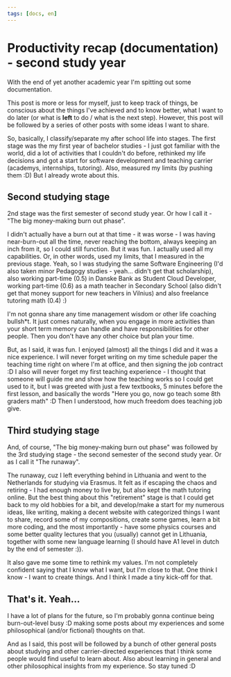 ```yaml
---
tags: [docs, en]
---
```


# Productivity recap (documentation) - second study year

With the end of yet another academic year I'm spitting out some documentation. <!-- truncate -->

This post is more or less for myself, just to keep track of things, be conscious about the things I've achieved and to know better, what I want to do later (or what is **left** to do / what is the next step). However, this post will be followed by a series of other posts with some ideas I want to share.

So, basically, I classify/separate my after school life into stages. The first stage was the my first year of bachelor studies - I just got familiar with the world, did a lot of activities that I couldn't do before, rethinked my life decisions and got a start for software development and teaching carrier (academys, internships, tutoring). Also, measured my limits (by pushing them :D) But I already wrote about this.

## Second studying stage

2nd stage was the first semester of second study year. Or how I call it - "The big money-making burn out phase".

I didn't actually have a burn out at that time - it was worse - I was having near-burn-out all the time, never reaching the bottom, always keeping an inch from it, so I could still function. But it was fun. I actually used all my capabilities. Or, in other words, used my limits, that I measured in the previous stage. Yeah, so I was studying the same Software Engineering (I'd also taken minor Pedagogy studies - yeah... didn't get that scholarship), also working part-time (0.5) in Danske Bank as Student Cloud Developer, working part-time (0.6) as a math teacher in Secondary School (also didn't get that money support for new teachers in Vilnius) and also freelance tutoring math (0.4) :)

I'm not gonna share any time management wisdom or other life coaching bullsh\*t. It just comes naturally, when you engage in more activities than your short term memory can handle and have responsibilities for other people. Then you don't have any other choice but plan your time.

But, as I said, it was fun. I enjoyed (almost) all the things I did and it was a nice experience. I will never forget writing on my time schedule paper the teaching time right on where I'm at office, and then signing the job contract :D I also will never forget my first teaching experience - I thought that someone will guide me and show how the teaching works so I could get used to it, but I was greeted with just a few textbooks, 5 minutes before the first lesson, and basically the words "Here you go, now go teach some 8th graders math" :D Then I understood, how much freedom does teaching job give.

## Third studying stage

And, of course, "The big money-making burn out phase" was followed by the 3rd studying stage - the second semester of the second study year. Or as I call it "The runaway".

The runaway, cuz I left everything behind in Lithuania and went to the Netherlands for studying via Erasmus. It felt as if escaping the chaos and retiring - I had enough money to live by, but also kept the math tutoring online. But the best thing about this "retirement" stage is that I could get back to my old hobbies for a bit, and develop/make a start for my numerous ideas, like writing, making a decent website with categorized things I want to share, record some of my compositions, create some games, learn a bit more coding, and the most importantly - have some physics courses and some better quality lectures that you (usually) cannot get in Lithuania, together with some new language learning (I should have A1 level in dutch by the end of semester :)).

It also gave me some time to rethink my values. I'm not completely confident saying that I know what I want, but I'm close to that. One think I know - I want to create things. And I think I made a tiny kick-off for that.

## That's it. Yeah...

I have a lot of plans for the future, so I'm probably gonna continue being burn-out-level busy :D making some posts about my experiences and some philosophical (and/or fictional) thoughts on that.

And as I said, this post will be followed by a bunch of other general posts about studying and other carrier-directed experiences that I think some people would find useful to learn about. Also about learning in general and other philosophical insights from my experience. So stay tuned :D
